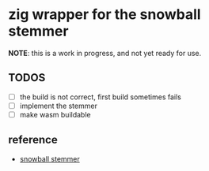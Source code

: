 # zig wrapper for the snowball stemmer

**NOTE**: this is a work in progress, and not yet ready for use.

## TODOS

- [ ] the build is not correct, first build sometimes fails
- [ ] implement the stemmer
- [ ] make wasm buildable

## reference

- [snowball stemmer](https://github.com/snowballstem/snowball)
